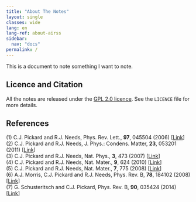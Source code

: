 ```yaml
---
title: "About The Notes"
layout: single
classes: wide
lang: en
lang-ref: about-airss
sidebar:
  nav: "docs"
permalink: /
---
```


This is a document to note something I want to note.

Licence and Citation
--------------------

All the notes are released under the [GPL 2.0 licence](https://www.gnu.org/licenses/gpl-2.0.html). See the `LICENCE` file for more details. 

References
----------

(1) C.J. Pickard and R.J. Needs, Phys. Rev. Lett., **97**, 045504 (2006) [[Link][1]]  
(2) C.J. Pickard and R.J. Needs, J. Phys.: Condens. Matter, **23**, 053201 (2011) [[Link][2]]  
(3) C.J. Pickard and R.J. Needs, Nat. Phys., **3**, 473 (2007) [[Link][3]]  
(4) C.J. Pickard and R.J. Needs, Nat. Mater., **9**, 624 (2010) [[Link][4]]  
(5) C.J. Pickard and R.J. Needs, Nat. Mater., **7**, 775 (2008) [[Link][5]]  
(6) A.J. Morris, C.J. Pickard and R.J. Needs, Phys. Rev. B, **78**, 184102 (2008) [[Link][6]]  
(7) G. Schusteritsch and C.J. Pickard, Phys. Rev. B, **90**, 035424 (2014) [[Link][7]]  

[1]: https://doi.org/10.1103/PhysRevLett.97.045504
[2]: https://doi.org/10.1088/0953-8984/23/5/053201
[3]: https://doi.org/10.1038/nphys625
[4]: https://doi.org/10.1038/nmat2796
[5]: https://doi.org/10.1038/nmat2261
[6]: https://doi.org/10.1103/PhysRevB.78.184102
[7]: https://doi.org/10.1103/PhysRevB.90.035424
